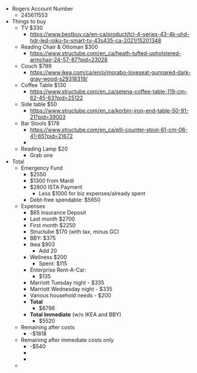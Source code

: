 - Rogers Account Number
	- 245611553
- Things to buy
	- TV $330
		- https://www.bestbuy.ca/en-ca/product/tcl-4-series-43-4k-uhd-hdr-led-roku-tv-smart-tv-43s435-ca-2021/15201348
	- Reading Chair & Ottoman $300
		- https://www.structube.com/en_ca/heath-tufted-upholstered-armchair-24-57-87?pid=23028
	- Couch $799
		- https://www.ikea.com/ca/en/p/morabo-loveseat-gunnared-dark-gray-wood-s29318319/
	- Coffee Table $130
		- https://www.structube.com/en_ca/selena-coffee-table-119-cm-62-45-63?pid=25122
	- Side table $50
		- https://www.structube.com/en_ca/korbin-iron-end-table-50-91-21?pid=39003
	- Bar Stools $178
		- https://www.structube.com/en_ca/elli-counter-stool-61-cm-06-41-65?pid=21672
		-
	- Reading Lamp $20
		- Grab one
- Total
	- Emergency Fund
		- $2550
		- $1300 from Mardi
		- $2800 ISTA Payment
			- Less $1000 for biz expenses/already spent
		- Debt-free spendable: $5650
	- Expenses
		- $65 Insurance Deposit
		- Last month $2700
		- First month $2250
		- Structube $170 (with tax, minus GC)
		- BBY: $375
		- Ikea $903
			- Add 20
		- Wellness $200
			- Spent: $115
		- Enterprise Rent-A-Car:
			- $135
		- Marriott Tuesday night - $335
		- Marriott Wednesday night - $335
		- Various household needs - $200
		- **Total**
			- $6798
		- **Total Immediate** (w/o IKEA and BBY)
			- $5520
	- Remaining after costs
		- -$1818
	- Remaining after immediate costs only
		- -$540
		-
		-
	-